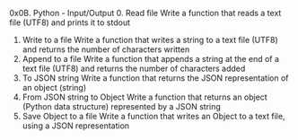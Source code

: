 0x0B. Python - Input/Output
0. Read file
Write a function that reads a text file (UTF8) and prints it to stdout
1. Write to a file
Write a function that writes a string to a text file (UTF8) and returns the number of characters written
2. Append to a file
Write a function that appends a string at the end of a text file (UTF8) and returns the number of characters added
3. To JSON string
Write a function that returns the JSON representation of an object (string)
4. From JSON string to Object
Write a function that returns an object (Python data structure) represented by a JSON string
5. Save Object to a file
Write a function that writes an Object to a text file, using a JSON representation
